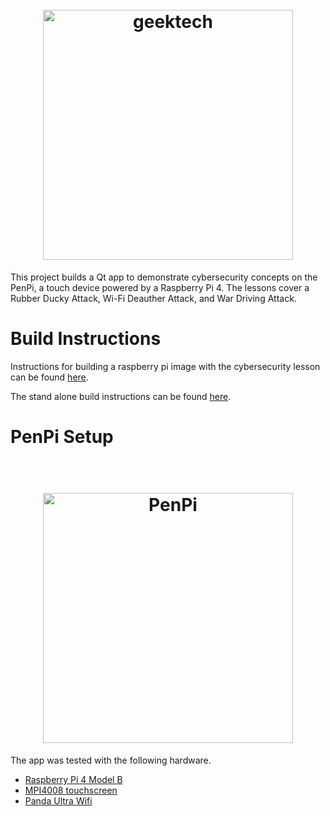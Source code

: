 <h1 align="center">
  <br>
  <img src="https://user-images.githubusercontent.com/48492972/208988864-049ec2b9-608b-465f-8bb9-e2991956898f.png" alt="geektech" width="400">
  <br>
</h1>
This project builds a Qt app to demonstrate cybersecurity concepts on the PenPi, a touch device powered by a Raspberry Pi 4. The lessons cover a Rubber Ducky Attack, Wi-Fi Deauther Attack, and War Driving Attack.

Build Instructions
=============
Instructions for building a raspberry pi image with the cybersecurity lesson can be found [here](https://github.com/GeekTech-mirror/meta-geektech/wiki#build).

The stand alone build instructions can be found [here](https://github.com/GeekTech-mirror/qt-cybersecurity_lesson/wiki#Build).

PenPi Setup
=============
<h1 align="center">
  <br>
<img src="https://user-images.githubusercontent.com/48492972/208804811-f998c5ef-cceb-43bb-881e-311096da2f21.jpg" alt="PenPi" width="400">
  <br>
</h1>
The app was tested with the following hardware.

- [Raspberry Pi 4 Model B](https://www.raspberrypi.com/products/raspberry-pi-4-model-b/specifications/)
- [MPI4008 touchscreen](http://www.lcdwiki.com/res/MPI4008/MPI4008-4inch-HDMI-Display-C-User-Manual-V1.0.pdf)
- [Panda Ultra Wifi](https://www.amazon.com/dp/B00762YNMG?psc=1&ref=ppx_yo2ov_dt_b_product_details)


